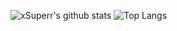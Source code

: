 ![xSuperr's github stats](https://github-readme-stats.vercel.app/api?username=xSuperr&count_private=true&theme=react&show_icons=true&include_all_commits=true)
![Top Langs](https://github-readme-stats.vercel.app/api/top-langs/?username=xSuperr&count_private=true&theme=react&show_icons=true&include_all_commits=true)
